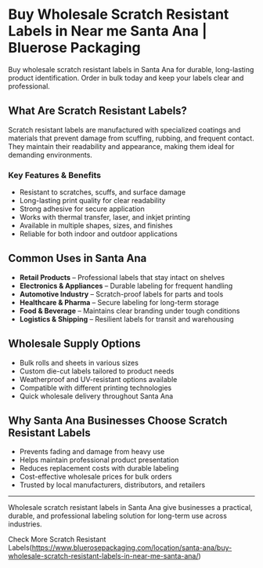# Buy Wholesale Scratch Resistant Labels in Near me Santa Ana | Bluerose Packaging

Buy wholesale scratch resistant labels in Santa Ana for durable, long-lasting product identification. Order in bulk today and keep your labels clear and professional.

## What Are Scratch Resistant Labels?

Scratch resistant labels are manufactured with specialized coatings and materials that prevent damage from scuffing, rubbing, and frequent contact. They maintain their readability and appearance, making them ideal for demanding environments.

### Key Features & Benefits

- Resistant to scratches, scuffs, and surface damage  
- Long-lasting print quality for clear readability  
- Strong adhesive for secure application  
- Works with thermal transfer, laser, and inkjet printing  
- Available in multiple shapes, sizes, and finishes  
- Reliable for both indoor and outdoor applications  

## Common Uses in Santa Ana

- **Retail Products** – Professional labels that stay intact on shelves  
- **Electronics & Appliances** – Durable labeling for frequent handling  
- **Automotive Industry** – Scratch-proof labels for parts and tools  
- **Healthcare & Pharma** – Secure labeling for long-term storage  
- **Food & Beverage** – Maintains clear branding under tough conditions  
- **Logistics & Shipping** – Resilient labels for transit and warehousing  

## Wholesale Supply Options

- Bulk rolls and sheets in various sizes  
- Custom die-cut labels tailored to product needs  
- Weatherproof and UV-resistant options available  
- Compatible with different printing technologies  
- Quick wholesale delivery throughout Santa Ana  

## Why Santa Ana Businesses Choose Scratch Resistant Labels

- Prevents fading and damage from heavy use  
- Helps maintain professional product presentation  
- Reduces replacement costs with durable labeling  
- Cost-effective wholesale prices for bulk orders  
- Trusted by local manufacturers, distributors, and retailers  

---

Wholesale scratch resistant labels in Santa Ana give businesses a practical, durable, and professional labeling solution for long-term use across industries.

Check More Scratch Resistant Labels(https://www.bluerosepackaging.com/location/santa-ana/buy-wholesale-scratch-resistant-labels-in-near-me-santa-ana/)
